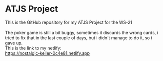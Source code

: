 <h1>ATJS Project</h1>

This is the GitHub repository for my ATJS Project for the WS-21 <br><br>
The poker game is still a bit buggy, sometimes it discards the wrong cards, i tried to fix that in the last couple of days, but i didn't manage to do it, so i gave up. <br>
This is the link to my netlify: <br> https://nostalgic-keller-0c4e81.netlify.app
